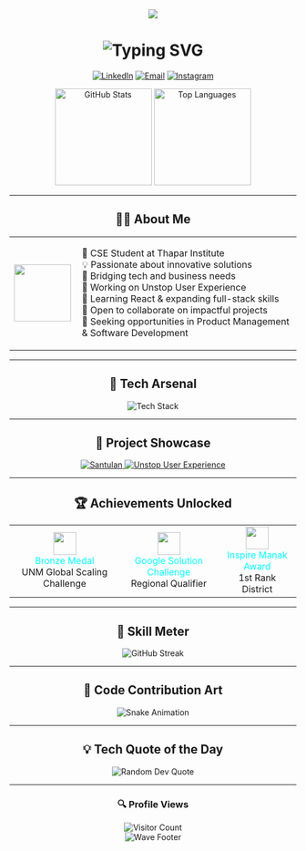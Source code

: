 <div align="center">
  <img src="![image](https://github.com/user-attachments/assets/c09435c1-ace5-4e70-aaae-4999f34582a5) width="100%">
</div>

<h1 align="center">
  <img src="https://readme-typing-svg.herokuapp.com?font=Fira+Code&size=30&duration=3000&pause=1000&color=000000&center=true&vCenter=true&width=435&lines=Hello%2C+I'm+Akshit+Bansal;Welcome+to+my+Code+Realm" alt="Typing SVG" />
</h1>

<p align="center">
  <a href="https://www.linkedin.com/in/akshit-bansal-67b84b247/"><img src="https://img.shields.io/badge/-LinkedIn-0A66C2?style=for-the-badge&logo=linkedin&logoColor=black" alt="LinkedIn" /></a>
  <a href="mailto:akshitbansal010@gmail.com"><img src="https://img.shields.io/badge/-Email-00FFFF?style=for-the-badge&logo=gmail&logoColor=black" alt="Email" /></a>
  <a href="https://www.instagram.com/_akshit010_/"><img src="https://img.shields.io/badge/-Instagram-E4405F?style=for-the-badge&logo=instagram&logoColor=black" alt="Instagram" /></a>
</p>

<div align="center">
  <img src="https://github-readme-stats.vercel.app/api?username=abansal0310&show_icons=true&count_private=true&hide=prs&theme=radical" alt="GitHub Stats" height="170">
  <img src="https://github-readme-stats.vercel.app/api/top-langs/?username=abansal0310&layout=compact&theme=radical" alt="Top Languages" height="170">
</div>

---

<h2 align="center">🧑‍💻 About Me</h2>

<div align="center">
  <table>
    <tr>
      <td>
        <img align="left" src="https://media.giphy.com/media/M9gbBd9nbDrOTu1Mqx/giphy.gif" width="100"/>
      </td>
      <td>
        <p align="left">
          🚀 CSE Student at Thapar Institute<br>
          💡 Passionate about innovative solutions<br>
          🌟 Bridging tech and business needs<br>
          🔭 Working on Unstop User Experience<br>
          🌱 Learning React & expanding full-stack skills<br>
          👯 Open to collaborate on impactful projects<br>
          💼 Seeking opportunities in Product Management & Software Development
        </p>
      </td>
    </tr>
  </table>
</div>

---

<h2 align="center">🚀 Tech Arsenal</h2>

<div align="center">
  <img src="https://skillicons.dev/icons?i=java,python,cpp,js,react,flutter,nodejs,mysql,mongodb,firebase,git,docker,aws&theme=dark" alt="Tech Stack" />
</div>

---

<h2 align="center">💼 Project Showcase</h2>

<div align="center">
  <a href="https://github.com/navdeepsingh112/Santulan">
    <img src="https://github-readme-stats.vercel.app/api/pin/?username=navdeepsingh112&repo=Santulan&theme=radical" alt="Santulan" />
  </a>
  <a href="https://github.com/abansal0310/Unstop-Talent-Park">
    <img src="https://github-readme-stats.vercel.app/api/pin/?username=abansal0310&repo=Unstop-Talent-Park&theme=radical" alt="Unstop User Experience" />
  </a>
</div>

---

<h2 align="center">🏆 Achievements Unlocked</h2>

<div align="center">
  <table>
    <tr>
      <td align="center">
        <img src="https://img.icons8.com/nolan/64/medal2.png" width="40"/>
        <br />
        <span style="color:#00FFFF">Bronze Medal</span><br />UNM Global Scaling Challenge
      </td>
      <td align="center">
        <img src="https://img.icons8.com/nolan/64/google-logo.png" width="40"/>
        <br />
        <span style="color:#00FFFF">Google Solution Challenge</span><br />Regional Qualifier
      </td>
      <td align="center">
        <img src="https://img.icons8.com/nolan/64/prize.png" width="40"/>
        <br />
        <span style="color:#00FFFF">Inspire Manak Award</span><br />1st Rank District
      </td>
    </tr>
  </table>
</div>

---

<h2 align="center">🌟 Skill Meter</h2>

<div align="center">
  <img src="https://github-readme-streak-stats.herokuapp.com/?user=abansal0310&theme=radical" alt="GitHub Streak" />
</div>

---

<h2 align="center">🎨 Code Contribution Art</h2>

<div align="center">
  <img src="https://raw.githubusercontent.com/abansal0310/abansal0310/output/github-contribution-grid-snake-dark.svg" alt="Snake Animation" />
</div>

---

<h2 align="center">💡 Tech Quote of the Day</h2>

<div align="center">
  <img src="https://quotes-github-readme.vercel.app/api?type=horizontal&theme=radical" alt="Random Dev Quote" />
</div>

---

<div align="center">
  <h3>🔍 Profile Views</h3>
  <img src="https://profile-counter.glitch.me/abansal0310/count.svg" alt="Visitor Count" />
</div>

<div align="center">
  <img src="https://capsule-render.vercel.app/api?type=waving&color=00FFFF&height=100&section=footer" alt="Wave Footer" />
</div>
